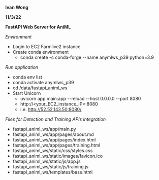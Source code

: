 **Ivan Wong**

**11/3/22**

**FastAPI Web Server for AniML**

*Environment*
* Login to EC2 Farmlive2 instance
* Create conda environment
   * conda create -c conda-forge --name anymlws_p39 python=3.9

*Run application*
* conda env list
* conda activate anymlws_p39 
* cd /data/fastapi_animl_ws
* Start Unicorn
	 * uvicorn app.main:app --reload --host 0.0.0.0 --port 8080
	 * http://<your_EC2_instance_IP>:8080 
	 * i.e. http://52.52.143.50:8080/
	 
*Files for Detection and Training APIs integration*
* fastapi_animl_ws/app/main.py
* fastapi_animl_ws/app/pages/about.md
* fastapi_animl_ws/app/pages/index.html
* fastapi_animl_ws/app/pages/training.html
* fastapi_animl_ws/static/css/styles.css
* fastapi_animl_ws/static/images/favicon.ico
* fastapi_animl_ws/static/js/app.js
* fastapi_animl_ws/static/js/training.js
* fastapi_animl_ws/templates/base.html
	 
